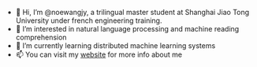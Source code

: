 - 👋 Hi, I’m @noewangjy, a trilingual master student at Shanghai Jiao Tong University under french engineering training.
- 👀 I’m interested in natural language processing and machine reading comprehension
- 🌱 I’m currently learning distributed machine learning systems
- 📫 You can visit my [website](noewang.top) for more info about me

<!---
noewangjy/noewangjy is a ✨ special ✨ repository because its `README.md` (this file) appears on your GitHub profile.
You can click the Preview link to take a look at your changes.
--->
